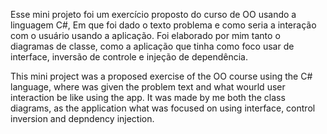 Esse mini projeto foi um exercício proposto do curso de OO usando a linguagem C#, Em que foi dado o texto problema e como seria a interação com o usuário usando a aplicação. Foi elaborado por mim tanto o diagramas de classe, como a aplicação que tinha como foco usar de interface, inversão de controle e injeção de dependência.

This mini project was a proposed exercise of the OO course using the C# language, where was given the problem text and what wourld user interaction be like using the app. It was made by me both the class diagrams, as the application what was focused on using interface, control inversion and depndency injection.
